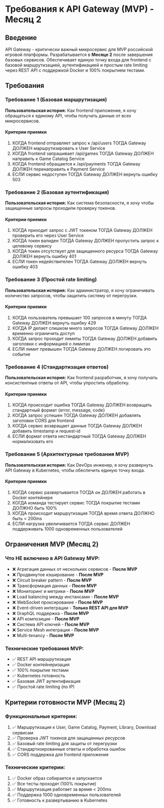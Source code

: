 # Требования к API Gateway (MVP) - Месяц 2

## Введение

API Gateway - критически важный микросервис для MVP российской игровой платформы. Разрабатывается в **Месяце 2** после завершения базовых сервисов. Обеспечивает единую точку входа для frontend с базовой маршрутизацией, аутентификацией и простым rate limiting через REST API с поддержкой Docker и 100% покрытием тестами.

## Требования

### Требование 1 (Базовая маршрутизация)

**Пользовательская история:** Как frontend приложение, я хочу обращаться к единому API, чтобы получать данные от всех микросервисов.

#### Критерии приемки

1. КОГДА frontend отправляет запрос к /api/users ТОГДА Gateway ДОЛЖЕН маршрутизировать к User Service
2. КОГДА frontend запрашивает /api/games ТОГДА Gateway ДОЛЖЕН направить к Game Catalog Service
3. КОГДА frontend обращается к /api/payments ТОГДА Gateway ДОЛЖЕН перенаправить к Payment Service
4. ЕСЛИ сервис недоступен ТОГДА Gateway ДОЛЖЕН вернуть ошибку 503

### Требование 2 (Базовая аутентификация)

**Пользовательская история:** Как система безопасности, я хочу чтобы защищенные запросы проходили проверку токенов.

#### Критерии приемки

1. КОГДА приходит запрос с JWT токеном ТОГДА Gateway ДОЛЖЕН проверить его через User Service
2. КОГДА токен валиден ТОГДА Gateway ДОЛЖЕН пропустить запрос к целевому сервису
3. КОГДА токен отсутствует для защищенного ресурса ТОГДА Gateway ДОЛЖЕН вернуть ошибку 401
4. ЕСЛИ токен недействителен ТОГДА Gateway ДОЛЖЕН вернуть ошибку 403

### Требование 3 (Простой rate limiting)

**Пользовательская история:** Как администратор, я хочу ограничивать количество запросов, чтобы защитить систему от перегрузки.

#### Критерии приемки

1. КОГДА пользователь превышает 100 запросов в минуту ТОГДА Gateway ДОЛЖЕН вернуть ошибку 429
2. КОГДА IP делает слишком много запросов ТОГДА Gateway ДОЛЖЕН временно ограничить доступ
3. КОГДА запрос проходит лимиты ТОГДА Gateway ДОЛЖЕН добавить заголовки с информацией о лимитах
4. ЕСЛИ лимит превышен ТОГДА Gateway ДОЛЖЕН логировать это событие

### Требование 4 (Стандартизация ответов)

**Пользовательская история:** Как frontend разработчик, я хочу получать консистентные ответы от API, чтобы упростить обработку.

#### Критерии приемки

1. КОГДА происходит ошибка ТОГДА Gateway ДОЛЖЕН возвращать стандартный формат {error, message, code}
2. КОГДА запрос успешен ТОГДА Gateway ДОЛЖЕН добавлять заголовки CORS для frontend
3. КОГДА сервис возвращает данные ТОГДА Gateway ДОЛЖЕН добавить timestamp и request-id
4. ЕСЛИ формат ответа нестандартный ТОГДА Gateway ДОЛЖЕН нормализовать его

### Требование 5 (Архитектурные требования MVP)

**Пользовательская история:** Как DevOps инженер, я хочу развернуть API Gateway в Kubernetes, чтобы обеспечить единую точку входа.

#### Критерии приемки

1. КОГДА сервис развертывается ТОГДА он ДОЛЖЕН работать в Docker контейнере
2. КОГДА команда тестирует сервис ТОГДА покрытие тестами ДОЛЖНО быть 100%
3. КОГДА происходит маршрутизация ТОГДА время ответа ДОЛЖНО быть < 200ms
4. ЕСЛИ нагрузка увеличивается ТОГДА сервис ДОЛЖЕН поддерживать 1000 одновременных пользователей

## Ограничения MVP (Месяц 2)

### Что НЕ включено в API Gateway MVP:
- ❌ Агрегация данных от нескольких сервисов - **После MVP**
- ❌ Продвинутое кэширование - **После MVP**
- ❌ Circuit breaker pattern - **После MVP**
- ❌ Трансформация данных - **После MVP**
- ❌ Мониторинг и метрики - **После MVP**
- ❌ Load balancing между инстансами - **После MVP**
- ❌ WebSocket проксирование - **После MVP**
- ❌ Event-driven интеграции - **Только REST API для MVP**
- ❌ GraphQL поддержка - **После MVP**
- ❌ API композиция - **После MVP**
- ❌ Система API ключей - **После MVP**
- ❌ Service Mesh интеграция - **После MVP**
- ❌ Multi-tenancy - **После MVP**

### Технические требования MVP:
- ✅ REST API маршрутизация
- ✅ Docker контейнеризация
- ✅ 100% покрытие тестами
- ✅ Kubernetes готовность
- ✅ Базовая JWT аутентификация
- ✅ Простой rate limiting (по IP)

## Критерии готовности MVP (Месяц 2)

### Функциональные критерии:
1. ✅ Маршрутизация к User, Game Catalog, Payment, Library, Download сервисам
2. ✅ Проверка JWT токенов для защищенных ресурсов
3. ✅ Базовый rate limiting для защиты от перегрузки
4. ✅ Стандартизированные ответы и обработка ошибок
5. ✅ CORS поддержка для frontend приложения

### Технические критерии:
1. ✅ Docker образ собирается и запускается
2. ✅ Все тесты проходят (100% покрытие)
3. ✅ Маршрутизация работает за время < 200ms
4. ✅ Поддержка 1000 одновременных пользователей
5. ✅ Готовность к развертыванию в Kubernetes
